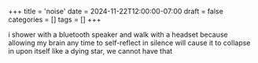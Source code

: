 +++
title = 'noise'
date = 2024-11-22T12:00:00-07:00
draft = false
categories = []
tags = []
+++

i shower with a bluetooth speaker and walk with a headset because allowing my brain any time to self-reflect in silence will cause it to collapse in upon itself like a dying star, we cannot have that